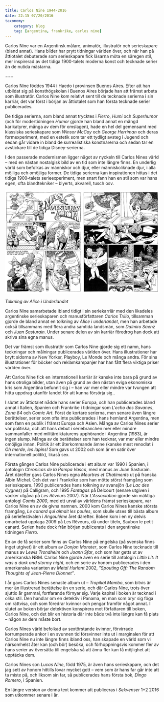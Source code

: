 ```yaml
---
title: Carlos Nine 1944-2016
date: 22:15 07/20/2016
taxonomy:
    category: blog
    tag: [argentina, frankrike, carlos nine]
---
```


Carlos Nine var en Argentinsk målare, animatör, illustratör och serieskapare (bland annat). Hans bilder har prytt tidningar världen över, och när han på åttiotalet debuterade som serieskapare fick läsarna möta en säregen stil, mer inspirerad av det tidiga 1900-talets moderna konst och tecknade serier än de nutida mästarna.

===

Carlos Nine föddes 1944 i Haedo i provinsen Buenos Aires.  Efter att han utbildat sig på konsthögskolan i Buenos Aires började han att främst arbeta som illustratör. Carlos Nine kom relativt sent till de tecknade serierna i sin karriär, det var först i början av åttiotalet som han första tecknade serier publicerades.

De tidiga serierna, som bland annat trycktes i _Fierro_, _Humi_ och _Superhumor_ (och för modertidningen _Humor_ gjorde han bland annat en mängd karikatyrer, många av dem för omslagen), hade en hel del gemensamt med klassiska serieskapare som *Winsor McCay* och *George Herriman* och deras formexperiment, med en estetik som tar ett tydligt avsteg i Jugend och sedan går vidare in bland de surrealistiska konstnärerna och sedan tar en avstickare till de tidiga Disney-serierna.

I den passerade modernismen ligger något av nyckeln till Carlos Nines värld – med en nästan nostalgisk bild av en tid som inte längre finns. En underlig värld som befolkas av människor och djur, eller människoliknade djur, i alla möjliga och omöjliga former. De tidiga serierna kan inspirationen hittas i det tidiga 1900-talets serieexperiment, men snart fann han en stil som var hans egen, ofta blandtekniker – blyerts, akvarell, tusch osv.

![Alice i underlandet](Alicia-1.jpg)

_Tolkning av Alice i Underlandet_

Carlos Nine samarbetade ibland tidigt i sin seriekarriär med den likadeles argentinske serieskaparen och manusförfattaren *Carlos Trillo*, tillsamman gjorde de bland annat en tolkning av _Alice i underlandet_, men han arbetade också tillsammans med flera andra samtida landsmän, som *Dalmiro Saenz* och  *Juan Sasturain*. Under senare delen av sin karriär föredrog han dock att skriva sina egna manus.

Det var främst som illustratör som Carlos Nine gjorde sig ett namn, hans teckningar och målningar publicerades världen över. Hans illustrationer har brytt sidorna av New Yorker, Playboy, Le Monde och många andra. För sina illustrationer för böcker och reklamkampanjer har han fått flera viktiga priser världen över.

Att Carlos Nine fick en internationell karriär är kanske inte bara på grund av hans otroliga bilder, utan även på grund av den nästan eviga ekonomiska kris som Argentina befunnit sig i – han var mer eller mindre var tvungen att hitta uppdrag utanför landet för att kunna försörja sig..

I slutet av åttiotalet nådde hans serier Europa, och han publicerades bland annat i Italien, Spanien och Frankrike i tidningar som _L'echo des Savanes_, _Zona 84_ och _Comic Art_. Först de kortare serierna, men senare även längre berättelser, serier som ofta inte publicerades i hans hemland Argentina, men som fann en publik i främst Europa och Asien. Många av Carlos Nines serier var politiska, och att hans debut i seriebranchen mer eller mindre sammanfaller med militärdiktaturens upphörande i Argentina (1983), är ingen slump. Många av de berättelser som han tecknar, var mer eller mindre omöjliga innan. Politik är ett återkommande ämne (kanske mest renodlat i _Oh merde, les lapins!_ Som gavs ut 2002 och som är en satir över internationell politik), likaså sex.

Första gången Carlos Nine publicerade i ett album var 1990 i Spanien, i antologin _Chronicas de la Pampa Vasca_, med manus av Juan Sasturain. Året därefter gavs Carlos Nines egna _Meurtres et Chatiments_ ut på franska Albin Michel. Och det var i Frankrike som han mötte störst framgång som serieskapare. 1993 publicerades hans tolkning av svansjön (_Le Lac des Cygnes_) på Calligram, och 1995 _Fantagas_ på Delcourt (senare utgiven i vacker utgåva på *Les Rêveurs* 2007). När *L'Association* gjorde sin mäktiga antologi _Comix 2000_, med ett urval av världens främst serieskapare, var Carlos Nine en av de givna namnen. 2000 kom Carlos Nines kanske största framgång, _Le canard qui aimait les poules_, som skulle utses till bästa album på seriefestivalen i *Angoulême* året därefter. Boken kom i en ny delvis omarbetad upplaga 2009 på  Les Rêveurs, då under titeln, Saubon le petit canard. Serien hade dock från början publicerats i den argentinske tidningen _Fierro_.

En av de få serier som finns av Carlos Nine på engelska (på svenska finns inget utgivet) är ett album av _Donjon Monster_, som Carlos Nine tecknade till  manus av *Lewis Trondheim* och *Joann Sfar*, och som har getts ut av amerikanska NBM. Carlos Nine gjorde även en serie till antologin _Little Lit: It was a dark and stormy night_, och en serie av honom publicerades i den amerkanska varianten av _Metal Hurlant_ 2002, _”Spouting Off: The Random Thoughts of Jean-Pierre Dionnet”_.

I år gavs Carlos Nines senaste album ut – _Tropikal Mambo_, som bitvis är mer än illustrerad berättelse än en serie, och där Carlos Nine, trots över sjuttio år gammal, fortfarande förnyar sig. Varje kapitel i boken är tecknad i olika stil. Den handlar om en detektiv i Panama, en man som bryr sig föga om rättvisa, och som föredrar kvinnor och pengar framför något annat. I slutet av boken börjar detektiven konspirera mot författaren till boken, Carlos Nine, och det blir en historia där inte både två inte längre kan få plats – någon av dem måste bort.

Carlos Nines värld befolkad av sextörstande kvinnor, förvirrade korrumperade ankor i en svunnen tid försvinner inte ut i marginalen för att Carlos Nine nu inte längre finns ibland oss, han skapade en värld som vi närsomhelst åter kan (och bör) besöka, och förhoppningsvis kommer fler av hans serier av översätta till engelska så att ännu fler kan få möjlighet att upptäcka dem.

Carlos Nines son *Lucas Nine*, född 1975, är även hans serieskapare, och det jag sett av honom hittills lovar mycket gott – vem som är hans far går inte att ta miste på, och liksom sin far, så publicerades hans första bok, _Dingo Romero_, i Spanien.

En längre version av denna text kommer att publiceras i _Sekvenser_ 1+2 2016 som utkommer senare i år.
